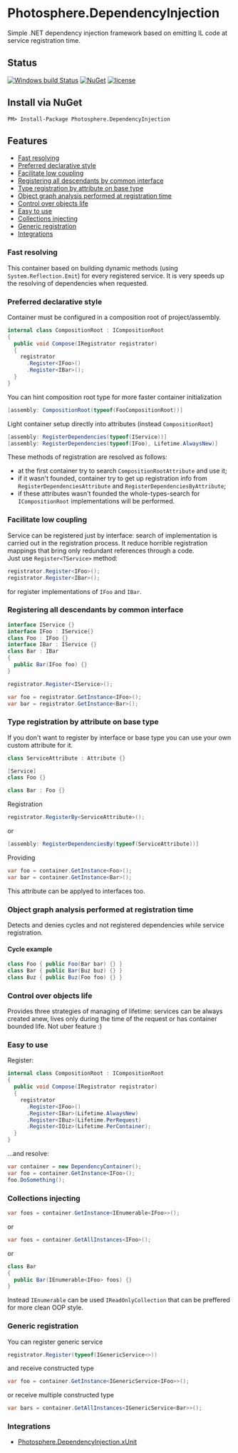 # Photosphere.DependencyInjection
Simple .NET dependency injection framework based on emitting IL code at service registration time.

## Status
[![Windows build Status](https://ci.appveyor.com/api/projects/status/github/sunloving/photosphere-di?retina=true&svg=true)](https://ci.appveyor.com/project/sunloving/photosphere-di)
[![NuGet](https://img.shields.io/nuget/v/Photosphere.DependencyInjection.svg)](https://www.nuget.org/packages/Photosphere.DependencyInjection/)
[![license](https://img.shields.io/github/license/mashape/apistatus.svg?maxAge=2592000)](https://github.com/sunloving/photosphere-di/blob/master/LICENSE)

## Install via NuGet
```
PM> Install-Package Photosphere.DependencyInjection
```

## Features
* [Fast resolving](https://github.com/sunloving/photosphere-di#fast-resolving)
* [Preferred declarative style](https://github.com/sunloving/photosphere-di#preferred-declarative-style)
* [Facilitate low coupling](https://github.com/sunloving/photosphere-di#facilitate-low-coupling)
* [Registering all descendants by common interface](https://github.com/sunloving/photosphere-di#registering-all-descendants-by-common-interface)
* [Type registration by attribute on base type](https://github.com/sunloving/photosphere-di#type-registration-by-attribute-on-base-type)
* [Object graph analysis performed at registration time](https://github.com/sunloving/photosphere-di#object-graph-analysis-performed-at-registration-time)
* [Control over objects life](https://github.com/sunloving/photosphere-di#control-over-objects-life)
* [Easy to use](https://github.com/sunloving/photosphere-di#easy-to-use)
* [Collections injecting](https://github.com/sunloving/photosphere-di#collections-injecting)
* [Generic registration](https://github.com/sunloving/photosphere-di#generic-registration)
* [Integrations](https://github.com/sunloving/photosphere-di#integrations)

### Fast resolving
This container based on building dynamic methods (using `System.Reflection.Emit`) for every registered service. It is very speeds up the resolving of dependencies when requested.

### Preferred declarative style
Container must be configured in a composition root of project/assembly.
``` C#
internal class CompositionRoot : ICompositionRoot
{
  public void Compose(IRegistrator registrator)
  {
    registrator
      .Register<IFoo>()
      .Register<IBar>();
  }
}
```
You can hint composition root type for more faster container initialization
``` C#
[assembly: CompositionRoot(typeof(FooCompositionRoot))]
```
Light container setup directly into attributes (instead `CompositionRoot`)
``` C#
[assembly: RegisterDependencies(typeof(IService))]
[assembly: RegisterDependencies(typeof(IFoo), Lifetime.AlwaysNew)]
```
These methods of registration are resolved as follows:
* at the first container try to search `CompositionRootAttribute` and use it;
* if it wasn't founded, container try to get up registration info from `RegisterDependenciesAttribute` and `RegisterDependenciesByAttribute`;
* if these attributes wasn't founded the whole-types-search for `ICompositionRoot` implementations will be performed.

### Facilitate low coupling
Service can be registered just by interface: search of implementation is carried out in the registration process. It reduce horrible registration mappings that bring only redundant references through a code.<br/>
Just use `Register<TService>` method:
``` C#
registrator.Register<IFoo>();
registrator.Register<IBar>();
```
for register implementations of `IFoo` and `IBar`.

### Registering all descendants by common interface
``` C#
interface IService {}
interface IFoo : IService{}
class Foo : IFoo {}
interface IBar : IService {}
class Bar : IBar
{
  public Bar(IFoo foo) {}
}
```
``` C#
registrator.Register<IService>();
```
``` C#
var foo = registrator.GetInstance<IFoo>();
var bar = registrator.GetInstance<Bar>();
```
### Type registration by attribute on base type
If you don't want to register by interface or base type you can use your own custom attribute for it.
``` C#
class ServiceAttribute : Attribute {}
```
``` C#
[Service]
class Foo {}

class Bar : Foo {}
```
Registration
``` C#
registrator.RegisterBy<ServiceAttribute>();
```
or
``` C#
[assembly: RegisterDependenciesBy(typeof(ServiceAttribute))]
```
Providing
``` C#
var foo = container.GetInstance<Foo>();
var bar = container.GetInstance<Bar>();
```
This attribute can be applyed to interfaces too.

### Object graph analysis performed at registration time
Detects and denies cycles and not registered dependencies while service registration.

#### Cycle example
``` C#
class Foo { public Foo(Bar bar) {} }
class Bar { public Bar(Buz buz) {} }
class Buz { public Buz(Foo foo) {} }
```

### Control over objects life
Provides three strategies of managing of lifetime: services can be always created anew, lives only during the time of the request or has container bounded life. Not uber feature :)

### Easy to use
Register:
``` C#
internal class CompositionRoot : ICompositionRoot
{
  public void Compose(IRegistrator registrator)
  {
    registrator
      .Register<IFoo>()
      .Register<IBar>(Lifetime.AlwaysNew)
      .Register<IBuz>(Lifetime.PerRequest)
      .Register<IQiz>(Lifetime.PerContainer);
  }
}
```
...and resolve:
``` C#
var container = new DependencyContainer();
var foo = container.GetInstance<IFoo>();
foo.DoSomething();
```

### Collections injecting
``` C#
var foos = container.GetInstance<IEnumerable<IFoo>>();
```
or
``` C#
var foos = container.GetAllInstances<IFoo>();
```
or
``` C#
class Bar
{
  public Bar(IEnumerable<IFoo> foos) {}
}
```
Instead `IEnumerable` can be used `IReadOnlyCollection` that can be preffered for more clean OOP style.

### Generic registration
You can register generic service
``` C#
registrator.Register(typeof(IGenericService<>))
```
and receive constructed type
``` C#
var foo = container.GetInstance<IGenericService<IFoo>>();
```
or receive multiple constructed type
``` C#
var bars = container.GetAllInstances<IGenericService<Bar>>();
```

### Integrations
* [Photosphere.DependencyInjection.xUnit](https://github.com/sunloving/photosphere-di-xunit)
